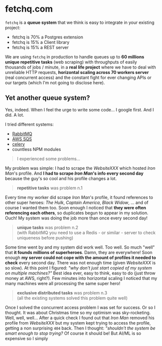# fetchq.com

`fetchq` is a **queue system** that we think is easy to integrate in your existing project:

- fetchq is 70% a Postgres extension
- fetchq is 15% a Client library
- fetchq is 15% a REST server

We are using `fetchq` in production to handle queues up to **60 millions unique repetitive
tasks** (web scraping) with throughputs of easily thousands of jobs / minute, in a 
**real life project** where we have to deal with unreliable HTTP requests, **horizontal scaling 
across 70 workers server** (real concurrent access) and the constant fight for ever changing 
APIs or our targets (which I'm not going to disclose here).

## Yet another queue system?

Yes, indeed. When I feel the urge to write some code... I google first. And I did. A lot.

I tried different systems:

- [RabbitMQ](https://www.rabbitmq.com)
- [AWS SQS](https://aws.amazon.com/sqs)
- [celery](http://www.celeryproject.org)
- countless NPM modules

> I experienced some problems...

My problem was simple: I had to scrape the _WebsiteXXX_ which hosted _Iron Man_'s profile.
And **I had to scrape _Iron Man_'s info every second day** because the guy's so cool and his
profile changes a lot.

> **repetitive tasks** was problem n.1

Every time my worker did scrape _Iron Man_'s profile, it found references to other super heroes:
_The Hulk_, _Captain America_, _Black Widow_, ... and of course I wanted them too. Soon enough
I noticed that **they were often referencing each others**, so duplicates begun to appear in
my solution. Ouch! My system was doing the job more than once every second day!

> **unique tasks** was problem n.2  
> (with RabbitMQ you need to use a Redis - or similar - server to check uniqueness before pushing)

Some time went by and my system did work well. Too well. So much "well" that **it founds millions of
superheroes**. Damn, they are everywhere! Soon enough **my server could not cope with the amount of
profiles it needed to check** every second day. There was not enough time (given _WebsiteXXX_ is so slow).
At this point I figured: _"why don't just start copied of my system on multiple machines?"_ 
Best idea ever, easy to think, easy to do (just throw money at AWS, right?). Few minutes into 
horizontal scaling I noticed that my many machines were all processing the same super hero!

> **exclusive distributed tasks**  was problem n.3  
> (all the existing systems solved this problem quite well)

Once I solved the concurrent access problem I was set for success. Or so I thought. It was about
Christmas time so my optimism was sky-rocketing. Well, well, well... After a quick check I found
out that _Iron Man_ removed his profile from _WebsiteXXX_ but my system kept trying to access
the profile, getting a non surprising `404` back. Then I thought: _"shouldn't the system be
smart enough to stop trying?_ Of course it should be! But AI/ML is so expensive so I simply

